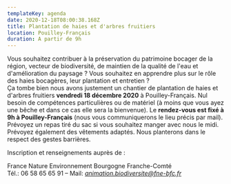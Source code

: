 ```yaml
---
templateKey: agenda
date: 2020-12-18T08:00:38.168Z
title: Plantation de haies et d'arbres fruitiers
location: Pouilley-Français
duration: A partir de 9h
---
```

<!--StartFragment-->

Vous souhaitez contribuer à la préservation du patrimoine bocager de la région, vecteur de biodiversité, de maintien de la qualité de l'eau et d'amélioration du paysage ? Vous souhaitez en apprendre plus sur le rôle des haies bocagères, leur plantation et entretien ?\
Ça tombe bien nous avons justement un chantier de plantation de haies et d'arbres fruitiers **vendredi 18 décembre 2020** à Pouilley-Français. Nul besoin de compétences particulières ou de matériel (à moins que vous ayez une bêche et dans ce cas elle sera la bienvenue). Le **rendez-vous est fixé à 9h à Pouilley-Français** (nous vous communiquerons le lieu précis par mail). Prévoyez un repas tiré du sac si vous souhaitez manger avec nous le midi. Prévoyez également des vêtements adaptés. Nous planterons dans le respect des gestes barrières.

Inscription et renseignements auprès de :

France Nature Environnement Bourgogne Franche-Comté\
Tél.: 06 58 65 65 91 – Mail: *animation.biodiversite@fne-bfc.fr*

<!--EndFragment-->